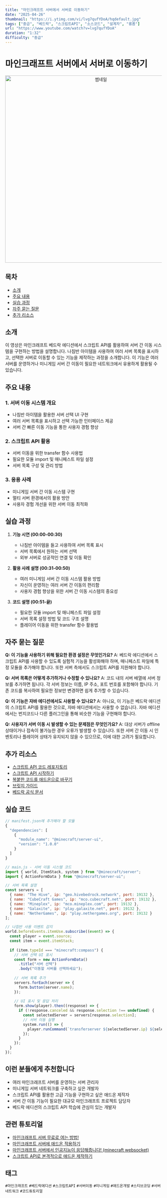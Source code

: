 ```yaml
---
title: "마인크래프트 서버에서 서버로 이동하기"
date: "2025-04-26"
thumbnail: "https://i.ytimg.com/vi/lvg7qufYDoA/hqdefault.jpg"
tags: ["중급", "베드락", "스크립트API", "소스코드", "설계자", "롱폼"]
url: "https://www.youtube.com/watch?v=lvg7qufYDoA"
duration: "1:32"
difficulty: "중급"
---
```


# 마인크래프트 서버에서 서버로 이동하기

<div align="center">
<img src="https://i.ytimg.com/vi/lvg7qufYDoA/hqdefault.jpg" alt="썸네일" width="600"/>
</div>

## 목차
- [소개](#소개)
- [주요 내용](#주요-내용)
- [실습 과정](#실습-과정)
- [자주 묻는 질문](#자주-묻는-질문)
- [추가 리소스](#추가-리소스)

## 소개
이 영상은 마인크래프트 베드락 에디션에서 스크립트 API를 활용하여 서버 간 이동 시스템을 구현하는 방법을 설명합니다. 나침반 아이템을 사용하여 여러 서버 목록을 표시하고, 선택한 서버로 이동할 수 있는 기능을 제작하는 과정을 소개합니다. 이 기능은 여러 서버를 운영하거나 미니게임 서버 간 이동이 필요한 네트워크에서 유용하게 활용될 수 있습니다.

## 주요 내용

### 1. 서버 이동 시스템 개요
- 나침반 아이템을 활용한 서버 선택 UI 구현
- 여러 서버 목록을 표시하고 선택 가능한 인터페이스 제공
- 서버 간 빠른 이동 기능을 통한 사용자 경험 향상

### 2. 스크립트 API 활용
- 서버 이동을 위한 transfer 함수 사용법
- 필요한 모듈 import 및 매니페스트 파일 설정
- 서버 목록 구성 및 관리 방법

### 3. 응용 사례
- 미니게임 서버 간 이동 시스템 구현
- 멀티 서버 환경에서의 활용 방안
- 사용자 경험 개선을 위한 서버 이동 최적화

## 실습 과정

1. **기능 시연 (00:00-00:30)**
   - 나침반 아이템을 들고 사용하여 서버 목록 표시
   - 서버 목록에서 원하는 서버 선택
   - 외부 서버로 성공적인 연결 및 이동 확인

2. **활용 사례 설명 (00:31-00:50)**
   - 여러 미니게임 서버 간 이동 시스템 활용 방법
   - 자신이 운영하는 여러 서버 간 이동의 편리함
   - 사용자 경험 향상을 위한 서버 간 이동 시스템의 중요성

3. **코드 설명 (00:51-끝)**
   - 필요한 모듈 import 및 매니페스트 파일 설정
   - 서버 목록 설정 방법 및 코드 구조 설명
   - 플레이어 이동을 위한 transfer 함수 활용법

## 자주 묻는 질문

**Q: 이 기능을 사용하기 위해 필요한 환경 설정은 무엇인가요?**
A: 베드락 에디션에서 스크립트 API를 사용할 수 있도록 실험적 기능을 활성화해야 하며, 매니페스트 파일에 특정 모듈을 추가해야 합니다. 또한 서버 측에서도 스크립트 API를 지원해야 합니다.

**Q: 서버 목록은 어떻게 추가하거나 수정할 수 있나요?**
A: 코드 내의 서버 배열에 서버 정보를 추가하면 됩니다. 각 서버 정보는 이름, IP 주소, 포트 번호를 포함해야 합니다. 기존 코드를 복사하여 필요한 정보만 변경하면 쉽게 추가할 수 있습니다.

**Q: 이 기능은 자바 에디션에서도 사용할 수 있나요?**
A: 아니요, 이 기능은 베드락 에디션의 스크립트 API를 활용한 것으로, 자바 에디션에서는 사용할 수 없습니다. 자바 에디션에서는 번지코드나 다른 플러그인을 통해 비슷한 기능을 구현해야 합니다.

**Q: 사용자가 서버 이동 시 발생할 수 있는 문제점은 무엇인가요?**
A: 대상 서버가 offline 상태이거나 접속이 불가능한 경우 오류가 발생할 수 있습니다. 또한 서버 간 이동 시 인벤토리나 플레이어 상태가 유지되지 않을 수 있으므로, 이에 대한 고려가 필요합니다.

## 추가 리소스
- [스크립트 API 코드 레포지토리](https://github.com/ssakspirit/scriptAPI/blob/main/serverTransferSystem.js)
- [스크립트 API 시작하기](https://youtu.be/zBVdaQ0AXOY)
- [복붙한 코드를 애드온으로 바꾸기](https://youtu.be/lZuJxdKgUMg)
- [브릿지 가이드](https://youtu.be/L2s8-w8HXIk)
- [베드락 공식 문서](https://learn.microsoft.com/ko-kr/minecraft/creator/scriptapi/minecraft/server/minecraft-server)

## 실습 코드
```javascript
// manifest.json에 추가해야 할 모듈
{
  "dependencies": [
    {
      "module_name": "@minecraft/server-ui",
      "version": "1.0.0"
    }
  ]
}

// main.js - 서버 이동 시스템 코드
import { world, ItemStack, system } from "@minecraft/server";
import { ActionFormData } from "@minecraft/server-ui";

// 서버 목록 설정
const servers = [
  { name: "The Hive", ip: "geo.hivebedrock.network", port: 19132 },
  { name: "CubeCraft Games", ip: "mco.cubecraft.net", port: 19132 },
  { name: "Mineplex", ip: "mco.mineplex.com", port: 19132 },
  { name: "Galaxite", ip: "play.galaxite.net", port: 19132 },
  { name: "NetherGames", ip: "play.nethergames.org", port: 19132 }
];

// 나침반 사용 이벤트 감지
world.beforeEvents.itemUse.subscribe((event) => {
  const player = event.source;
  const item = event.itemStack;
  
  if (item.typeId === "minecraft:compass") {
    // 서버 선택 UI 표시
    const form = new ActionFormData()
      .title("서버 선택")
      .body("이동할 서버를 선택하세요");
    
    // 서버 목록 추가
    servers.forEach(server => {
      form.button(server.name);
    });
    
    // UI 표시 및 응답 처리
    form.show(player).then((response) => {
      if (!response.canceled && response.selection !== undefined) {
        const selectedServer = servers[response.selection];
        // 서버 이동 실행
        system.run(() => {
          player.runCommand(`transferserver ${selectedServer.ip} ${selectedServer.port}`);
        });
      }
    });
  }
});
```

## 이런 분들에게 추천합니다
- 여러 마인크래프트 서버를 운영하는 서버 관리자
- 미니게임 서버 네트워크를 구축하고 싶은 개발자
- 스크립트 API를 활용한 고급 기능을 구현하고 싶은 애드온 제작자
- 서버 간 이동 기능이 필요한 대규모 마인크래프트 프로젝트 담당자
- 베드락 에디션의 스크립트 API 학습에 관심이 있는 개발자

## 관련 튜토리얼
- [마인크래프트 서버 무료로 여는 방법!](https://www.youtube.com/watch?v=wiC3RYf33FQ)
- [마인크래프트 서버에 애드온 적용하기](https://www.youtube.com/watch?v=VS14iX1M0Rc)
- [마인크래프트 서버에서 인공지능이 응답해줍니다! (minecraft websocket)](https://www.youtube.com/watch?v=...)
- [스크립트 API로 본격적으로 애드온 제작하기](https://www.youtube.com/watch?v=...)

## 태그
`#마인크래프트` `#베드락에디션` `#스크립트API` `#서버이동` `#미니게임` `#애드온개발` `#스티브코딩` `#서버네트워크` `#코드튜토리얼`